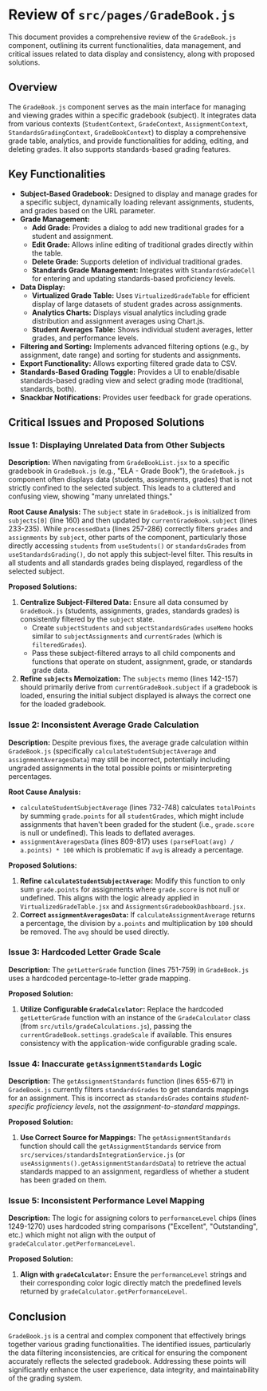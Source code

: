 # Review of `src/pages/GradeBook.js`

This document provides a comprehensive review of the `GradeBook.js` component, outlining its current functionalities, data management, and critical issues related to data display and consistency, along with proposed solutions.

## Overview

The `GradeBook.js` component serves as the main interface for managing and viewing grades within a specific gradebook (subject). It integrates data from various contexts (`StudentContext`, `GradeContext`, `AssignmentContext`, `StandardsGradingContext`, `GradeBookContext`) to display a comprehensive grade table, analytics, and provide functionalities for adding, editing, and deleting grades. It also supports standards-based grading features.

## Key Functionalities

*   **Subject-Based Gradebook:** Designed to display and manage grades for a specific subject, dynamically loading relevant assignments, students, and grades based on the URL parameter.
*   **Grade Management:**
    *   **Add Grade:** Provides a dialog to add new traditional grades for a student and assignment.
    *   **Edit Grade:** Allows inline editing of traditional grades directly within the table.
    *   **Delete Grade:** Supports deletion of individual traditional grades.
    *   **Standards Grade Management:** Integrates with `StandardsGradeCell` for entering and updating standards-based proficiency levels.
*   **Data Display:**
    *   **Virtualized Grade Table:** Uses `VirtualizedGradeTable` for efficient display of large datasets of student grades across assignments.
    *   **Analytics Charts:** Displays visual analytics including grade distribution and assignment averages using Chart.js.
    *   **Student Averages Table:** Shows individual student averages, letter grades, and performance levels.
*   **Filtering and Sorting:** Implements advanced filtering options (e.g., by assignment, date range) and sorting for students and assignments.
*   **Export Functionality:** Allows exporting filtered grade data to CSV.
*   **Standards-Based Grading Toggle:** Provides a UI to enable/disable standards-based grading view and select grading mode (traditional, standards, both).
*   **Snackbar Notifications:** Provides user feedback for grade operations.

## Critical Issues and Proposed Solutions

### Issue 1: Displaying Unrelated Data from Other Subjects

**Description:** When navigating from `GradeBookList.jsx` to a specific gradebook in `GradeBook.js` (e.g., "ELA - Grade Book"), the `GradeBook.js` component often displays data (students, assignments, grades) that is not strictly confined to the selected subject. This leads to a cluttered and confusing view, showing "many unrelated things."

**Root Cause Analysis:**
The `subject` state in `GradeBook.js` is initialized from `subjects[0]` (line 160) and then updated by `currentGradeBook.subject` (lines 233-235). While `processedData` (lines 257-286) correctly filters `grades` and `assignments` by `subject`, other parts of the component, particularly those directly accessing `students` from `useStudents()` or `standardsGrades` from `useStandardsGrading()`, do not apply this subject-level filter. This results in all students and all standards grades being displayed, regardless of the selected subject.

**Proposed Solutions:**
1.  **Centralize Subject-Filtered Data:** Ensure all data consumed by `GradeBook.js` (students, assignments, grades, standards grades) is consistently filtered by the `subject` state.
    *   Create `subjectStudents` and `subjectStandardsGrades` `useMemo` hooks similar to `subjectAssignments` and `currentGrades` (which is `filteredGrades`).
    *   Pass these subject-filtered arrays to all child components and functions that operate on student, assignment, grade, or standards grade data.
2.  **Refine `subjects` Memoization:** The `subjects` memo (lines 142-157) should primarily derive from `currentGradeBook.subject` if a gradebook is loaded, ensuring the initial subject displayed is always the correct one for the loaded gradebook.

### Issue 2: Inconsistent Average Grade Calculation

**Description:** Despite previous fixes, the average grade calculation within `GradeBook.js` (specifically `calculateStudentSubjectAverage` and `assignmentAveragesData`) may still be incorrect, potentially including ungraded assignments in the total possible points or misinterpreting percentages.

**Root Cause Analysis:**
*   `calculateStudentSubjectAverage` (lines 732-748) calculates `totalPoints` by summing `grade.points` for all `studentGrades`, which might include assignments that haven't been graded for the student (i.e., `grade.score` is null or undefined). This leads to deflated averages.
*   `assignmentAveragesData` (lines 809-817) uses `(parseFloat(avg) / a.points) * 100` which is problematic if `avg` is already a percentage.

**Proposed Solutions:**
1.  **Refine `calculateStudentSubjectAverage`:** Modify this function to only sum `grade.points` for assignments where `grade.score` is not null or undefined. This aligns with the logic already applied in `VirtualizedGradeTable.jsx` and `AssignmentsGradebookDashboard.jsx`.
2.  **Correct `assignmentAveragesData`:** If `calculateAssignmentAverage` returns a percentage, the division by `a.points` and multiplication by `100` should be removed. The `avg` should be used directly.

### Issue 3: Hardcoded Letter Grade Scale

**Description:** The `getLetterGrade` function (lines 751-759) in `GradeBook.js` uses a hardcoded percentage-to-letter grade mapping.

**Proposed Solution:**
1.  **Utilize Configurable `GradeCalculator`:** Replace the hardcoded `getLetterGrade` function with an instance of the `GradeCalculator` class (from `src/utils/gradeCalculations.js`), passing the `currentGradeBook.settings.gradeScale` if available. This ensures consistency with the application-wide configurable grading scale.

### Issue 4: Inaccurate `getAssignmentStandards` Logic

**Description:** The `getAssignmentStandards` function (lines 655-671) in `GradeBook.js` currently filters `standardsGrades` to get standards mappings for an assignment. This is incorrect as `standardsGrades` contains *student-specific proficiency levels*, not the *assignment-to-standard mappings*.

**Proposed Solution:**
1.  **Use Correct Source for Mappings:** The `getAssignmentStandards` function should call the `getAssignmentStandards` service from `src/services/standardsIntegrationService.js` (or `useAssignments().getAssignmentStandardsData`) to retrieve the actual standards mapped to an assignment, regardless of whether a student has been graded on them.

### Issue 5: Inconsistent Performance Level Mapping

**Description:** The logic for assigning colors to `performanceLevel` chips (lines 1249-1270) uses hardcoded string comparisons ("Excellent", "Outstanding", etc.) which might not align with the output of `gradeCalculator.getPerformanceLevel`.

**Proposed Solution:**
1.  **Align with `gradeCalculator`:** Ensure the `performanceLevel` strings and their corresponding color logic directly match the predefined levels returned by `gradeCalculator.getPerformanceLevel`.

## Conclusion

`GradeBook.js` is a central and complex component that effectively brings together various grading functionalities. The identified issues, particularly the data filtering inconsistencies, are critical for ensuring the component accurately reflects the selected gradebook. Addressing these points will significantly enhance the user experience, data integrity, and maintainability of the grading system.